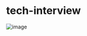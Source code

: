 # tech-interview


![image](https://github.com/user-attachments/assets/e3a7bbc7-58b5-4eef-a084-e4337d75112d)
